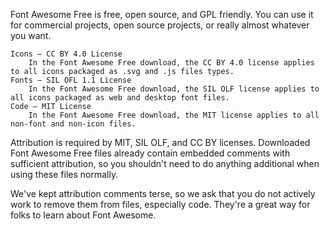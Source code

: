 Font Awesome Free is free, open source, and GPL friendly. You can use it for commercial projects, open source projects, or really almost whatever you want.

    Icons — CC BY 4.0 License
        In the Font Awesome Free download, the CC BY 4.0 license applies to all icons packaged as .svg and .js files types.
    Fonts — SIL OFL 1.1 License
        In the Font Awesome Free download, the SIL OLF license applies to all icons packaged as web and desktop font files.
    Code — MIT License
        In the Font Awesome Free download, the MIT license applies to all non-font and non-icon files.

Attribution is required by MIT, SIL OLF, and CC BY licenses. Downloaded Font Awesome Free files already contain embedded comments with sufficient attribution, so you shouldn't need to do anything additional when using these files normally.

We've kept attribution comments terse, so we ask that you do not actively work to remove them from files, especially code. They're a great way for folks to learn about Font Awesome.